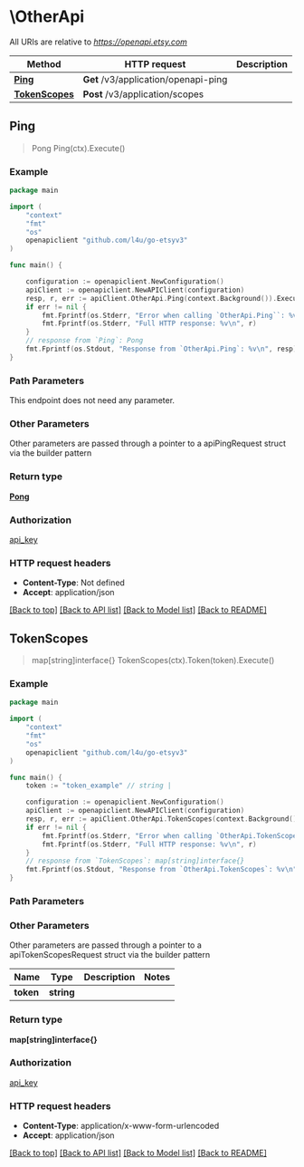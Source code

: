 # \OtherApi

All URIs are relative to *https://openapi.etsy.com*

Method | HTTP request | Description
------------- | ------------- | -------------
[**Ping**](OtherApi.md#Ping) | **Get** /v3/application/openapi-ping | 
[**TokenScopes**](OtherApi.md#TokenScopes) | **Post** /v3/application/scopes | 



## Ping

> Pong Ping(ctx).Execute()





### Example

```go
package main

import (
    "context"
    "fmt"
    "os"
    openapiclient "github.com/l4u/go-etsyv3"
)

func main() {

    configuration := openapiclient.NewConfiguration()
    apiClient := openapiclient.NewAPIClient(configuration)
    resp, r, err := apiClient.OtherApi.Ping(context.Background()).Execute()
    if err != nil {
        fmt.Fprintf(os.Stderr, "Error when calling `OtherApi.Ping``: %v\n", err)
        fmt.Fprintf(os.Stderr, "Full HTTP response: %v\n", r)
    }
    // response from `Ping`: Pong
    fmt.Fprintf(os.Stdout, "Response from `OtherApi.Ping`: %v\n", resp)
}
```

### Path Parameters

This endpoint does not need any parameter.

### Other Parameters

Other parameters are passed through a pointer to a apiPingRequest struct via the builder pattern


### Return type

[**Pong**](Pong.md)

### Authorization

[api_key](../README.md#api_key)

### HTTP request headers

- **Content-Type**: Not defined
- **Accept**: application/json

[[Back to top]](#) [[Back to API list]](../README.md#documentation-for-api-endpoints)
[[Back to Model list]](../README.md#documentation-for-models)
[[Back to README]](../README.md)


## TokenScopes

> map[string]interface{} TokenScopes(ctx).Token(token).Execute()





### Example

```go
package main

import (
    "context"
    "fmt"
    "os"
    openapiclient "github.com/l4u/go-etsyv3"
)

func main() {
    token := "token_example" // string | 

    configuration := openapiclient.NewConfiguration()
    apiClient := openapiclient.NewAPIClient(configuration)
    resp, r, err := apiClient.OtherApi.TokenScopes(context.Background()).Token(token).Execute()
    if err != nil {
        fmt.Fprintf(os.Stderr, "Error when calling `OtherApi.TokenScopes``: %v\n", err)
        fmt.Fprintf(os.Stderr, "Full HTTP response: %v\n", r)
    }
    // response from `TokenScopes`: map[string]interface{}
    fmt.Fprintf(os.Stdout, "Response from `OtherApi.TokenScopes`: %v\n", resp)
}
```

### Path Parameters



### Other Parameters

Other parameters are passed through a pointer to a apiTokenScopesRequest struct via the builder pattern


Name | Type | Description  | Notes
------------- | ------------- | ------------- | -------------
 **token** | **string** |  | 

### Return type

**map[string]interface{}**

### Authorization

[api_key](../README.md#api_key)

### HTTP request headers

- **Content-Type**: application/x-www-form-urlencoded
- **Accept**: application/json

[[Back to top]](#) [[Back to API list]](../README.md#documentation-for-api-endpoints)
[[Back to Model list]](../README.md#documentation-for-models)
[[Back to README]](../README.md)

